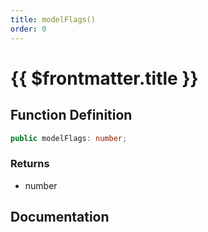 ```yaml
---
title: modelFlags()
order: 0
---
```


# {{ $frontmatter.title }}

<!--@include: ./modelFlags_partial_header.md-->

## Function Definition

```ts
public modelFlags: number;
```

### Returns

* number

## Documentation

<!--@include: ./modelFlags_partial_footer.md-->
